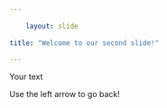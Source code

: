 ```yaml
---
	
	layout: slide
	
title: "Welcome to our second slide!"
	
---
```

	
Your text
	
Use the left arrow to go back!
